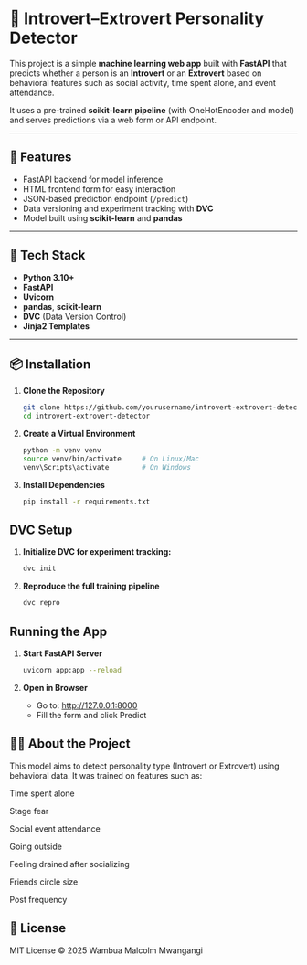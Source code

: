 # 🧠 Introvert–Extrovert Personality Detector

This project is a simple **machine learning web app** built with **FastAPI** that predicts whether a person is an **Introvert** or an **Extrovert** based on behavioral features such as social activity, time spent alone, and event attendance.

It uses a pre-trained **scikit-learn pipeline** (with OneHotEncoder and model) and serves predictions via a web form or API endpoint.

---

## 🚀 Features

- FastAPI backend for model inference
- HTML frontend form for easy interaction
- JSON-based prediction endpoint (`/predict`)
- Data versioning and experiment tracking with **DVC**
- Model built using **scikit-learn** and **pandas**

---

## 🧩 Tech Stack

- **Python 3.10+**
- **FastAPI**
- **Uvicorn**
- **pandas**, **scikit-learn**
- **DVC** (Data Version Control)
- **Jinja2 Templates**

---

## 📦 Installation

1. **Clone the Repository**

   ```bash
   git clone https://github.com/yourusername/introvert-extrovert-detector.git
   cd introvert-extrovert-detector
   ```

2. **Create a Virtual Environment**
   ```bash
   python -m venv venv
   source venv/bin/activate     # On Linux/Mac
   venv\Scripts\activate        # On Windows
   ```
3. **Install Dependencies**
   ```bash
   pip install -r requirements.txt
   ```

## DVC Setup

1. **Initialize DVC for experiment tracking:**

   ```bash
   dvc init
   ```

2. **Reproduce the full training pipeline**
   ```bash
   dvc repro
   ```

## Running the App

1. **Start FastAPI Server**

   ```bash
   uvicorn app:app --reload
   ```

2. **Open in Browser**
   - Go to: http://127.0.0.1:8000
   - Fill the form and click Predict

## 🧍‍♂️ About the Project

This model aims to detect personality type (Introvert or Extrovert) using behavioral data.
It was trained on features such as:

Time spent alone

Stage fear

Social event attendance

Going outside

Feeling drained after socializing

Friends circle size

Post frequency

## 🧩 License

MIT License © 2025 Wambua Malcolm Mwangangi
